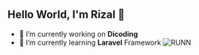 ## Hello World, I'm Rizal 👋

<!--
**zall18/zall18** is a ✨ _special_ ✨ repository because its `README.md` (this file) appears on your GitHub profile.

Here are some ideas to get you started:

- 🔭 I’m currently working on ...
- 🌱 I’m currently learning ...
- 👯 I’m looking to collaborate on ...
- 🤔 I’m looking for help with ...
- 💬 Ask me about ...
- 📫 How to reach me: ...
- 😄 Pronouns: ...
- ⚡ Fun fact: ...
-->

- 🔭 I’m currently working on **Dicoding**
- 🌱 I’m currently learning **Laravel** Framework
![RUNN](https://media0.giphy.com/media/v1.Y2lkPTc5MGI3NjExY2Y4dnZocTJsZzQ1dGExc29tM2thcTJieW5qMmhyeWh4bTdkazE3eiZlcD12MV9pbnRlcm5hbF9naWZfYnlfaWQmY3Q9Zw/f4V2mqvv0wT9m/giphy.gif)